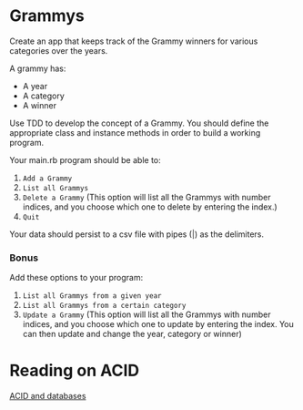# Grammys

Create an app that keeps track of the Grammy winners for various categories over the years.

A grammy has:

* A year
* A category
* A winner

Use TDD to develop the concept of a Grammy. You should define the appropriate class and instance methods in order to build a working program.

Your main.rb program should be able to:

1. `Add a Grammy`
2. `List all Grammys`
3. `Delete a Grammy` (This option will list all the Grammys with number indices, and you choose which one to delete by entering the index.)
4. `Quit`

Your data should persist to a csv file with pipes (|) as the delimiters.

### Bonus

Add these options to your program:

1. `List all Grammys from a given year`
2. `List all Grammys from a certain category`
3. `Update a Grammy` (This option will list all the Grammys with number indices, and you choose which one to update by entering the index. You can then update and change the year, category or winner)

# Reading on ACID

[ACID and databases](http://en.wikipedia.org/wiki/ACID)